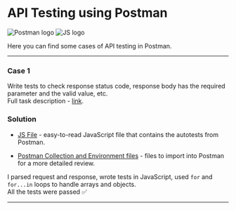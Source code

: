 # API Testing using Postman

![Postman logo](https://img.shields.io/badge/Postman-090909?style=for-the-badge&logo=postman)
![JS logo](https://img.shields.io/badge/JavaScript-090909?style=for-the-badge&logo=JavaScript)

Here you can find some cases of API testing in Postman.

---

### Case 1

Write tests to check response status code, response body has the required parameter and the valid value, etc. <br> Full task description - [link](https://github.com/kangash/Postman/blob/main/case_1/case_1_description.txt).

### Solution

- [JS File](https://github.com/kangash/Postman/blob/main/case_1/case_1.js) - easy-to-read JavaScript file that contains the autotests from Postman.

- [Postman Collection and Environment files](https://github.com/kangash/Postman/tree/main/case_1) - files to import into Postman for a more detailed review.

I parsed request and response, wrote tests in JavaScript, used `for` and `for...in` loops to handle arrays and objects. <br> All the tests were passed ✅

---

